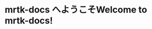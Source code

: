 # <a name="welcome-to-mrtk-docs"></a><span data-ttu-id="8c288-101">mrtk-docs へようこそ</span><span class="sxs-lookup"><span data-stu-id="8c288-101">Welcome to mrtk-docs!</span></span>